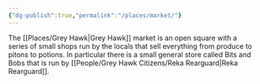 ```yaml
---
{"dg-publish":true,"permalink":"/places/market/"}
---
```


The [[Places/Grey Hawk\|Grey Hawk]] market is an open square with a series of small shops run by the locals that sell everything from produce to pitons to potions.  In particular there is a small general store called Bits and Bobs that is run by [[People/Grey Hawk Citizens/Reka Rearguard\|Reka Rearguard]].  